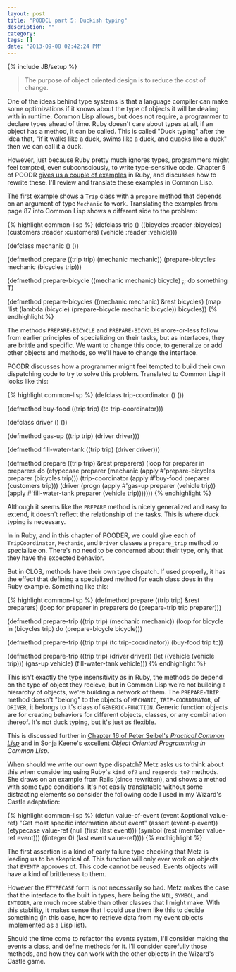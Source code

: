 ```yaml
---
layout: post
title: "POODCL part 5: Duckish typing"
description: ""
category: 
tags: []
date: "2013-09-08 02:42:24 PM"
---
```

{% include JB/setup %}

> The purpose of object oriented design is to reduce the cost of change.

One of the ideas behind type systems is that a language compiler can
make some optimizations if it knows about the type of objects it will
be dealing with in runtime. Common Lisp allows, but does not require,
a programmer to declare types ahead of time. Ruby doesn't care about
types at all, if an object has a method, it can be called. This is
called "Duck typing" after the idea that, "if it walks like a duck,
swims like a duck, and quacks like a duck" then we can call it a duck.

However, just because Ruby pretty much ignores types, programmers
might feel tempted, even subconsciously, to write type-sensitive code.
Chapter 5 of POODR
[gives us a couple of examples](https://github.com/skmetz/poodr/blob/master/chapter_5.rb)
in Ruby, and discusses how to rewrite these. I'll review and translate
these examples in Common Lisp.

<!-- more -->

The first example shows a `Trip` class with a `prepare` method that
depends on an argument of type `Mechanic` to work. Translating the
examples from page 87 into Common Lisp shows a different side to the
problem:

{% highlight common-lisp %}
(defclass trip ()
  ((bicycles  :reader :bicycles)
   (customers :reader :customers)
   (vehicle   :reader :vehicle)))

(defclass mechanic () ())

(defmethod prepare ((trip trip) (mechanic mechanic))
  (prepare-bicycles mechanic (bicycles trip)))

(defmethod prepare-bicycle ((mechanic mechanic) bicycle)
  ;; do something
  T)

(defmethod prepare-bicycles ((mechanic mechanic) &rest bicycles)
  (map 'list (lambda (bicycle) (prepare-bicycle mechanic bicycle)) 
       bicycles))
{% endhighlight %}

The methods `PREPARE-BICYCLE` and `PREPARE-BICYCLES` more-or-less
follow from earlier principles of specializing on their tasks, but as
interfaces, they are brittle and specific. We want to change this
code, to generalize or add other objects and methods, so we'll have to
change the interface.

POODR discusses how a programmer might feel tempted to build their own
dispatching code to try to solve this problem. Translated to Common
Lisp it looks like this:

{% highlight common-lisp %}
(defclass trip-coordinator () ())

(defmethod buy-food ((trip trip) (tc trip-coordinator)))

(defclass driver () ())

(defmethod gas-up ((trip trip) (driver driver)))

(defmethod fill-water-tank ((trip trip) (driver driver)))

(defmethod prepare ((trip trip) &rest preparers)
  (loop
     for preparer in preparers
     do (etypecase preparer
          (mechanic (apply #'prepare-bicycles preparer (bicycles trip)))
          (trip-coordinator (apply #'buy-food preparer (customers trip)))
          (driver (progn
                    (apply #'gas-up preparer (vehicle trip))
                    (apply #'fill-water-tank preparer (vehicle trip)))))))
{% endhighlight %}

Although it seems like the `PREPARE` method is nicely generalized and easy to
extend, it doesn't reflect the relationship of the tasks. This is
where duck typing is necessary.

In in Ruby, and in this chapter of POODER, we could give each of
`TripCoordinator`, `Mechanic`, and `Driver` classes a `prepare_trip`
method to specialize on. There's no need to be concerned about their
type, only that they have the expected behavior.

But in CLOS, methods have their own type dispatch. If used properly,
it has the effect that defining a specialized method for each class
does in the Ruby example. Something like this:

{% highlight common-lisp %}
(defmethod prepare ((trip trip) &rest preparers)
  (loop
     for preparer in preparers
     do (prepare-trip trip preparer)))

(defmethod prepare-trip ((trip trip) (mechanic mechanic))
  (loop
     for bicycle in (bicycles trip)
     do (prepare-bicycle bicycle)))

(defmethod prepare-trip ((trip trip) (tc trip-coordinator))
  (buy-food trip tc))

(defmethod prepare-trip ((trip trip) (driver driver))
  (let ((vehicle (vehicle trip)))
    (gas-up vehicle)
    (fill-water-tank vehicle)))
{% endhighlight %}

This isn't exactly the type insensitivity as in Ruby, the methods do
depend on the type of object they recieve, but in Common Lisp we're
not building a hierarchy of objects, we're building a network of them.
The `PREPARE-TRIP` method doesn't "belong" to the objects of
`MECHANIC`, `TRIP-COORDINATOR`, of `DRIVER`, it belongs to it's class
of `GENERIC-FUNCTION`. Generic function objects are for creating
behaviors for different objects, classes, or any combination thereof.
It's not duck typing, but it's just as flexible.

This is discussed further in
[Chapter 16 of Peter Seibel's <cite>Practical Common Lisp</cite>](http://www.gigamonkeys.com/book/object-reorientation-generic-functions.html)
and in Sonja Keene's excellent <cite>Object Oriented Programming in
Common Lisp<cite>.

When should we write our own type dispatch? Metz asks us to think
about this when considering using Ruby's `kind_of?` and `responds_to?`
methods. She draws on an example from Rails (since rewritten), and
shows a method with some type conditions. It's not easily translatable
without some distracting elements so consider the following code I
used in my Wizard's Castle adaptation:

{% highlight common-lisp %}
(defun value-of-event (event &optional value-ref)
  "Get most specific information about event"
  (assert (event-p event))
  (etypecase value-ref
    (null        (first (last event)))
    (symbol      (rest (member value-ref event)))
    ((integer 0) (last event value-ref))))
{% endhighlight %}

The first assertion is a kind of early failure type checking that Metz
is leading us to be skeptical of. This function will only ever work on
objects that `EVENTP` approves of. This code cannot be reused.
Events objects will have a kind of brittleness to them.

However the `ETYPECASE` form is not necessarily so bad. Metz makes the
case that the interface to the built in types, here being the `NIL`,
`SYMBOL`, and `INTEGER`, are much more stable than other classes that
I might make. With this stability, it makes sense that I could use
them like this to decide something (in this case, how to retrieve data
from my event objects implemented as a Lisp list).

Should the time come to refactor the events system, I'll consider
making the events a class, and define methods for it. I'll consider
carefully those methods, and how they can work with the other
objects in the Wizard's Castle game.
